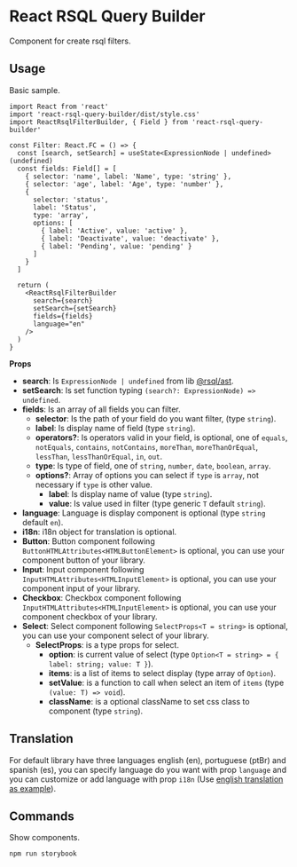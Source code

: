 # React RSQL Query Builder

Component for create rsql filters.

## Usage

Basic sample.

```tsx
import React from 'react'
import 'react-rsql-query-builder/dist/style.css'
import ReactRsqlFilterBuilder, { Field } from 'react-rsql-query-builder'

const Filter: React.FC = () => {
  const [search, setSearch] = useState<ExpressionNode | undefined>(undefined)
  const fields: Field[] = [
    { selector: 'name', label: 'Name', type: 'string' },
    { selector: 'age', label: 'Age', type: 'number' },
    {
      selector: 'status',
      label: 'Status',
      type: 'array',
      options: [
        { label: 'Active', value: 'active' },
        { label: 'Deactivate', value: 'deactivate' },
        { label: 'Pending', value: 'pending' }
      ]
    }
  ]

  return (
    <ReactRsqlFilterBuilder
      search={search}
      setSearch={setSearch}
      fields={fields}
      language="en"
    />
  )
}
```

**Props**

- **search**: Is `ExpressionNode | undefined` from lib [@rsql/ast](https://www.npmjs.com/package/@rsql/ast).
- **setSearch**: Is set function typing `(search?: ExpressionNode) => undefined`.
- **fields**: Is an array of all fields you can filter.
  - **selector**: Is the path of your field do you want filter, (type `string`).
  - **label**: Is display name of field (type `string`).
  - **operators?**: Is operators valid in your field, is optional, one of `equals`, `notEquals`, `contains`, `notContains`, `moreThan`, `moreThanOrEqual`, `lessThan`, `lessThanOrEqual`, `in`, `out`.
  - **type**: Is type of field, one of `string`, `number`, `date`, `boolean`, `array`.
  - **options?**: Array of options you can select if `type` is `array`, not necessary if `type` is other value.
    - **label**: Is display name of value (type `string`).
    - **value**: Is value used in filter (type generic `T` default `string`).
- **language**: Language is display component is optional (type `string` default `en`).
- **i18n**: i18n object for translation is optional.
- **Button**: Button component following `ButtonHTMLAttributes<HTMLButtonElement>` is optional, you can use your component button of your library.
- **Input**: Input component following `InputHTMLAttributes<HTMLInputElement>` is optional, you can use your component input of your library.
- **Checkbox**: Checkbox component following `InputHTMLAttributes<HTMLInputElement>` is optional, you can use your component checkbox of your library.
- **Select**: Select component following `SelectProps<T = string>` is optional, you can use your component select of your library.
  - **SelectProps**: is a type props for select.
    - **option**: is current value of select (type `Option<T = string> = { label: string; value: T }`).
    - **items**: is a list of items to select display (type array of `Option`).
    - **setValue**: is a function to call when select an item of `items` (type `(value: T) => void`).
    - **className**: is a optional className to set css class to component (type `string`).

## Translation

For default library have three languages english (en), portuguese (ptBr) and spanish (es), you can specify language do you want with prop `language` and you can customize or add language with prop `i18n` (Use [english translation as example](https://github.com/Joao-ava/react-rsql-query-builder/blob/main/src/i18n/locales/en.ts)).

## Commands

Show components.

```shell
npm run storybook
```
